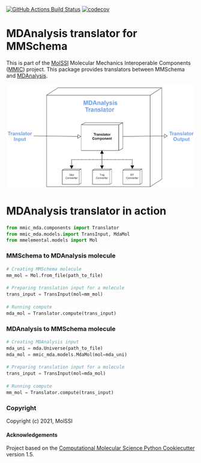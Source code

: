 [//]: # (Badges)
[![GitHub Actions Build Status](https://github.com/MolSSI/mmic_mda/workflows/CI/badge.svg)](https://github.com/REPLACE_WITH_OWNER_ACCOUNT/mmic_mda/actions?query=workflow%3ACI)
[![codecov](https://codecov.io/gh/REPLACE_WITH_OWNER_ACCOUNT/mmic_mda/branch/master/graph/badge.svg)](https://codecov.io/gh/REPLACE_WITH_OWNER_ACCOUNT/mmic_mda/branch/master)

MDAnalysis translator for MMSchema
==============================
This is part of the [MolSSI](http://molssi.org) Molecular Mechanics Interoperable Components ([MMIC](https://github.com/MolSSI/mmic)) project. This package provides translators between MMSchema and [MDAnalysis](https://github.com/MDAnalysis/mdanalysis).

![image](mmic_mda/data/imgs/component.png)

# MDAnalysis translator in action

```python
from mmic_mda.components import Translator
from mmic_mda.models.import TransInput, MdaMol
from mmelemental.models import Mol
```

### MMSchema to MDAnalysis molecule
```python
# Creating MMSchema molecule
mm_mol = Mol.from_file(path_to_file)

# Preparing translation input for a molecule
trans_input = TransInput(mol=mm_mol)

# Running compute
mda_mol = Translator.compute(trans_input)
```

### MDAnalysis to MMSchema molecule
```python
# Creating MDAnalysis input
mda_uni = mda.Universe(path_to_file)
mda_mol = mmic_mda.models.MdaMol(mol=mda_uni)

# Preparing translation input for a molecule
trans_input = TransInput(mol=mda_mol)

# Running compute
mm_mol = Translator.compute(trans_input)
```


### Copyright
Copyright (c) 2021, MolSSI


#### Acknowledgements
 
Project based on the 
[Computational Molecular Science Python Cookiecutter](https://github.com/molssi/cookiecutter-cms) version 1.5.
